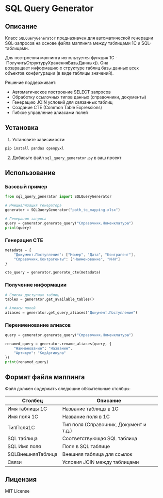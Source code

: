 # SQL Query Generator

## Описание

Класс `SQLQueryGenerator` предназначен для автоматической генерации SQL-запросов на основе файла маппинга между таблицами 1С и SQL-таблицами. 

Для построения маппинга используется функция 1С - ПолучитьСтруктуруХраненияБазыДанных(). Она возвращает информацию о структуре таблиц базы данных всех объектов конфигурации (в виде таблицы значений).


Решение поддерживает:

- Автоматическое построение SELECT запросов
- Обработку ссылочных типов данных (справочники, документы)
- Генерацию JOIN условий для связанных таблиц
- Создание CTE (Common Table Expressions)
- Гибкое управление алиасами полей

## Установка

1. Установите зависимости:
```bash
pip install pandas openpyxl
```

2. Добавьте файл `sql_query_generator.py` в ваш проект

## Использование

### Базовый пример
```python
from sql_query_generator import SQLQueryGenerator

# Инициализация генератора
generator = SQLQueryGenerator("path_to_mapping.xlsx")

# Генерация запроса
query = generator.generate_query("Справочник.Номенклатура")
print(query)
```

### Генерация CTE
```python
metadata = {
    "Документ.Поступление": ["Номер", "Дата", "Контрагент"],
    "Справочник.Контрагенты": ["Наименование", "ИНН"]
}

cte_query = generator.generate_cte(metadata)
```

### Получение информации
```python
# Список доступных таблиц
tables = generator.get_available_tables()

# Алиасы полей
aliases = generator.get_query_aliases("Документ.Поступление")
```

### Переименование алиасов
```python
query = generator.generate_query("Справочник.Номенклатура")

renamed_query = generator.rename_aliases(query, {
    "Наименование": "Название",
    "Артикул": "КодАртикула"
})
print(renamed_query)
```

## Формат файла маппинга

Файл должен содержать следющие обязательные столбцы:

| Столбец                | Описание                          |
|------------------------|-----------------------------------|
| Имя таблицы 1С         | Название таблицы в 1С             |
| Имя поля 1С            | Название поля в 1С                |
| ТипПоля1С              | Тип поля (Справочник, Документ и т.д.) |
| SQL таблица            | Соответствующая SQL таблица       |
| SQL Имя поля           | Поле в SQL таблице                |
| SQLВнешняяТаблица      | Внешняя таблица для ссылок        |
| Связи                  | Условия JOIN между таблицами      |

## Лицензия

MIT License
